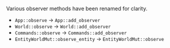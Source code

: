 Various observer methods have been renamed for clarity.

- `App::observe` -> `App::add_observer`
- `World::observe` -> `World::add_observer`
- `Commands::observe` -> `Commands::add_observer`
- `EntityWorldMut::observe_entity` -> `EntityWorldMut::observe`

